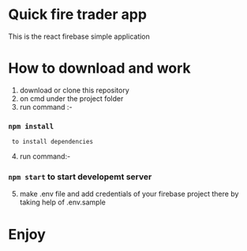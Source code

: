 # Quick fire trader app

This is the react firebase simple application

# How to download and work

1. download or clone this repository
2. on cmd under the project folder
3. run command :-

### `npm install`

     to install dependencies

4. run command:-

### `npm start` to start developemt server

5. make .env file and add credentials of your firebase project there by taking help of .env.sample

# Enjoy
